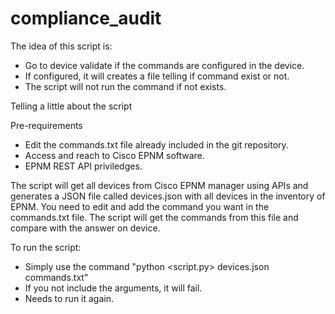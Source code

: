 # compliance_audit

The idea of this script is:

  - Go to device validate if the commands are configured in the device.
  - If configured, it will creates a file telling if command exist or not.
  - The script will not run the command if not exists.

Telling a little about the script

Pre-requirements
 - Edit the commands.txt file already included in the git repository.
 - Access and reach to Cisco EPNM software.
 - EPNM REST API priviledges.

The script will get all devices from Cisco EPNM manager using APIs and generates a JSON file called devices.json with all devices in the inventory of EPNM.
You need to edit and add the command you want in the commands.txt file. The script will get the commands from this file and compare with the answer on device.

To run the script:
 - Simply use the command "python <script.py> devices.json commands.txt"
 - If you not include the arguments, it will fail.
 - Needs to run it again.

